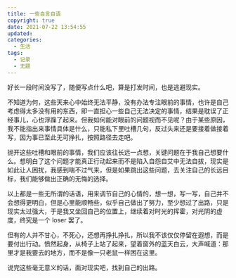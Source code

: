 ```yaml
---
title: 一些自言自语
copyright: true
date: 2021-07-22 13:54:55
updated:
categories:
  - 生活
tags:
  - 记录
  - 无题
---
```


好长一段时间没写了，随便写点什么吧，算是打发时间，也是逃避现实。

不知道为何，这些天来心中始终无法平静，没有办法专注眼前的事情，也许是自己考虑得太多没有用的东西，即一直担心一些自己无法决定的事情，结果是耽误了正经事儿，心也浮躁了起来。但我如何能对眼前的问题视而不见呢？由于某些原因，我不能指出来事情具体是什么，只能私下里吐槽几句，反过头来还是要接着做接着写，因为事已至此无可挣扎，按照路径去走吧。

抛开这些吐槽和眼前的事情，我们应该往长远一点想，关键问题在于我自己想要什么。想明白了这个问题才能真正行动起来而不是陷入自怨自艾中无法自拔，现实是如此让人困扰，我感到喘不过气来，但是如果跳出这些问题，去关注自己的长远目标，我们能够做出正确的无悔的选择。

<!--more-->

以上都是一些无所谓的话语，用来调节自己的心情的，想一想，写一写，自己并不会想得更明白，但是心里能顺畅些，似乎自己做出了努力，至少想过了出路，只是现实太过强大，于是我又坐回自己的位置上，继续着对时光的挥霍，对光阴的虚度，终究是一个 loser 罢了。

但有的人并不甘心，不死心，还想再挣扎挣扎，所以我不该仅仅停留在遐想，而是要付出行动。愤然起身，从椅子上站了起来，望着窗外的蓝天白云，大声喊道：那里才是我要去的地方，而不是像一只老鼠一样困在这里。

说完这些毫无意义的话，面对现实吧，找到自己的出路。